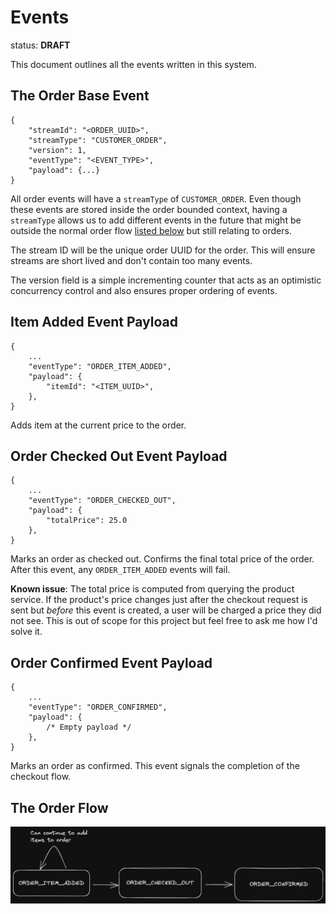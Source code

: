 # Events

status: **DRAFT**

This document outlines all the events written in this system.

## The Order Base Event

```jsonc
{
    "streamId": "<ORDER_UUID>",
    "streamType": "CUSTOMER_ORDER",
    "version": 1,
    "eventType": "<EVENT_TYPE>",
    "payload": {...}
}
```

All order events will have a `streamType` of `CUSTOMER_ORDER`.
Even though these events are stored inside the order bounded context, having a `streamType` allows us to add different events in the future that might be outside the normal order flow [listed below](#order-event-flow) but still relating to orders.

The stream ID will be the unique order UUID for the order.
This will ensure streams are short lived and don't contain too many events.

The version field is a simple incrementing counter that acts as an optimistic concurrency control and also ensures proper ordering of events.

## Item Added Event Payload

```jsonc
{
    ...
    "eventType": "ORDER_ITEM_ADDED",
    "payload": {
        "itemId": "<ITEM_UUID>",
    },
}
```

Adds item at the current price to the order.

## Order Checked Out Event Payload

```jsonc
{
    ...
    "eventType": "ORDER_CHECKED_OUT",
    "payload": {
        "totalPrice": 25.0
    },
}
```

Marks an order as checked out.
Confirms the final total price of the order.
After this event, any `ORDER_ITEM_ADDED` events will fail.

**Known issue**: The total price is computed from querying the product service.
If the product's price changes just after the checkout request is sent but _before_ this event is created, a user will be charged a price they did not see.
This is out of scope for this project but feel free to ask me how I'd solve it.

## Order Confirmed Event Payload

```jsonc
{
    ...
    "eventType": "ORDER_CONFIRMED",
    "payload": {
        /* Empty payload */
    },
}
```

Marks an order as confirmed.
This event signals the completion of the checkout flow.

## The Order Flow

![Order Flow](./diagrams/order-event-flow.png)
